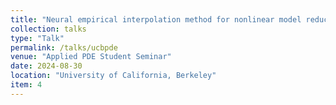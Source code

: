 ```yaml
---
title: "Neural empirical interpolation method for nonlinear model reduction"
collection: talks
type: "Talk"
permalink: /talks/ucbpde
venue: "Applied PDE Student Seminar"
date: 2024-08-30
location: "University of California, Berkeley"
item: 4
---
```


